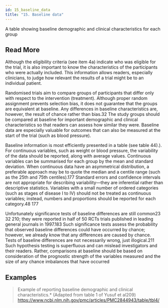 ```yaml
---
id: 15_baseline_data
title: "15. Baseline data"
---
```

A table showing baseline demographic and clinical characteristics for each group

## Read More

Although the eligibility criteria (see item 4a) indicate who was eligible for the trial, it is also important to know the characteristics of the participants who were actually included. This information allows readers, especially clinicians, to judge how relevant the results of a trial might be to an individual patient.

Randomised trials aim to compare groups of participants that differ only with respect to the intervention (treatment). Although proper random assignment prevents selection bias, it does not guarantee that the groups are equivalent at baseline. Any differences in baseline characteristics are, however, the result of chance rather than bias.32 The study groups should be compared at baseline for important demographic and clinical characteristics so that readers can assess how similar they were. Baseline data are especially valuable for outcomes that can also be measured at the start of the trial (such as blood pressure).

Baseline information is most efficiently presented in a table (see table 4​4).). For continuous variables, such as weight or blood pressure, the variability of the data should be reported, along with average values. Continuous variables can be summarised for each group by the mean and standard deviation. When continuous data have an asymmetrical distribution, a preferable approach may be to quote the median and a centile range (such as the 25th and 75th centiles).177 Standard errors and confidence intervals are not appropriate for describing variability—they are inferential rather than descriptive statistics. Variables with a small number of ordered categories (such as stages of disease I to IV) should not be treated as continuous variables; instead, numbers and proportions should be reported for each category.48 177

Unfortunately significance tests of baseline differences are still common23 32 210; they were reported in half of 50 RCTs trials published in leading general journals in 1997.183 Such significance tests assess the probability that observed baseline differences could have occurred by chance; however, we already know that any differences are caused by chance. Tests of baseline differences are not necessarily wrong, just illogical.211 Such hypothesis testing is superfluous and can mislead investigators and their readers. Rather, comparisons at baseline should be based on consideration of the prognostic strength of the variables measured and the size of any chance imbalances that have occurred

## Examples

> Example of reporting baseline demographic and clinical characteristics.* (Adapted from table 1 of Yusuf et al209) https://www.ncbi.nlm.nih.gov/pmc/articles/PMC2844943/table/tbl4/